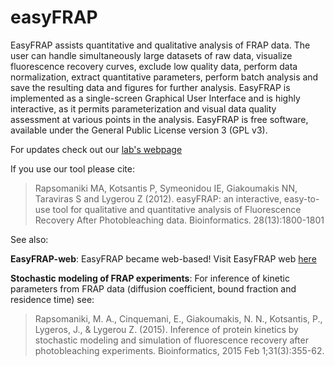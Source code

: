 # easyFRAP

EasyFRAP assists quantitative and qualitative analysis of FRAP data. The user can handle simultaneously large datasets of raw data, visualize fluorescence recovery curves, exclude low quality data, perform data normalization, extract quantitative parameters, perform batch analysis and save the resulting data and figures for further analysis.
EasyFRAP is implemented as a single-screen Graphical User Interface and is highly interactive, as it permits parameterization and visual data quality assessment at various points in the analysis. EasyFRAP is free software, available under the General Public License version 3 (GPL v3).

For updates check out our [lab's webpage](http://ccl.med.upatras.gr/index.php?id=easyfrap)

If you use our tool please cite: 

> Rapsomaniki MA, Kotsantis P, Symeonidou IE, Giakoumakis NN, Taraviras S and Lygerou Z (2012). easyFRAP: an interactive, easy-to-use tool for qualitative and quantitative analysis of Fluorescence Recovery After Photobleaching data. Bioinformatics. 28(13):1800-1801

See also: 

**EasyFRAP-web**: EasyFRAP became web-based! Visit EasyFRAP web [here](https://easyfrap.vmnet.upatras.gr)

**Stochastic modeling of FRAP experiments**: For inference of kinetic parameters from FRAP data (diffusion coefficient, bound fraction and residence time) see:

> Rapsomaniki, M. A., Cinquemani, E., Giakoumakis, N. N., Kotsantis, P., Lygeros, J., & Lygerou Z. (2015). Inference of protein kinetics by stochastic modeling and simulation of fluorescence recovery after photobleaching experiments. Bioinformatics, 2015 Feb 1;31(3):355-62.
